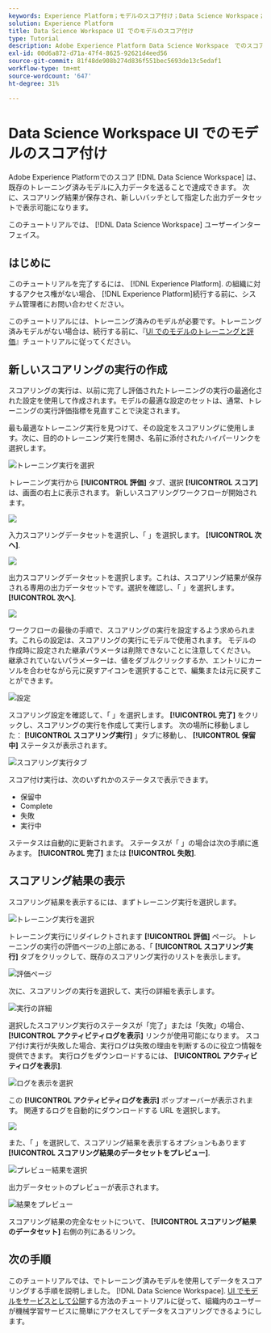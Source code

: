 ```yaml
---
keywords: Experience Platform；モデルのスコア付け；Data Science Workspace；人気の高いトピック；ui；スコア付け実行；スコア付け結果
solution: Experience Platform
title: Data Science Workspace UI でのモデルのスコア付け
type: Tutorial
description: Adobe Experience Platform Data Science Workspace　でのスコアリングは、既存のトレーニング済みモデルに入力データを送ることで達成できます。次に、スコアリング結果が保存され、新しいバッチとして指定した出力データセットで表示可能になります。
exl-id: 00d6a872-d71a-47f4-8625-92621d4eed56
source-git-commit: 81f48de908b274d836f551bec5693de13c5edaf1
workflow-type: tm+mt
source-wordcount: '647'
ht-degree: 31%

---
```


# Data Science Workspace UI でのモデルのスコア付け

Adobe Experience Platformでのスコア [!DNL Data Science Workspace] は、既存のトレーニング済みモデルに入力データを送ることで達成できます。 次に、スコアリング結果が保存され、新しいバッチとして指定した出力データセットで表示可能になります。

このチュートリアルでは、 [!DNL Data Science Workspace] ユーザーインターフェイス。

## はじめに

このチュートリアルを完了するには、 [!DNL Experience Platform]. の組織に対するアクセス権がない場合、 [!DNL Experience Platform]続行する前に、システム管理者にお問い合わせください。

このチュートリアルには、トレーニング済みのモデルが必要です。トレーニング済みモデルがない場合は、続行する前に、『[UI でのモデルのトレーニングと評価](./train-evaluate-model-ui.md)』チュートリアルに従ってください。

## 新しいスコアリングの実行の作成

スコアリングの実行は、以前に完了し評価されたトレーニングの実行の最適化された設定を使用して作成されます。モデルの最適な設定のセットは、通常、トレーニングの実行評価指標を見直すことで決定されます。

最も最適なトレーニング実行を見つけて、その設定をスコアリングに使用します。次に、目的のトレーニング実行を開き、名前に添付されたハイパーリンクを選択します。

![トレーニング実行を選択](../images/models-recipes/score/select-run.png)

トレーニング実行から **[!UICONTROL 評価]** タブ、選択 **[!UICONTROL スコア]** は、画面の右上に表示されます。 新しいスコアリングワークフローが開始されます。

![](../images/models-recipes/score/training_run_overview.png)

入力スコアリングデータセットを選択し、「 」を選択します。 **[!UICONTROL 次へ]**.

![](../images/models-recipes/score/scoring_input.png)

出力スコアリングデータセットを選択します。これは、スコアリング結果が保存される専用の出力データセットです。選択を確認し、「 」を選択します。 **[!UICONTROL 次へ]**.

![](../images/models-recipes/score/scoring_results.png)

ワークフローの最後の手順で、スコアリングの実行を設定するよう求められます。これらの設定は、スコアリングの実行にモデルで使用されます。
モデルの作成時に設定された継承パラメータは削除できないことに注意してください。 継承されていないパラメーターは、値をダブルクリックするか、エントリにカーソルを合わせながら元に戻すアイコンを選択することで、編集または元に戻すことができます。

![設定](../images/models-recipes/score/configuration.png)

スコアリング設定を確認して、「 」を選択します。 **[!UICONTROL 完了]**  をクリックし、スコアリングの実行を作成して実行します。 次の場所に移動しました： **[!UICONTROL スコアリング実行]** 」タブに移動し、 **[!UICONTROL 保留中]** ステータスが表示されます。

![スコアリング実行タブ](../images/models-recipes/score/scoring_runs_tab.png)

スコア付け実行は、次のいずれかのステータスで表示できます。
- 保留中
- Complete
- 失敗
- 実行中

ステータスは自動的に更新されます。 ステータスが「 」の場合は次の手順に進みます。 **[!UICONTROL 完了]** または **[!UICONTROL 失敗]**.

## スコアリング結果の表示

スコアリング結果を表示するには、まずトレーニング実行を選択します。

![トレーニング実行を選択](../images/models-recipes/score/select-run.png)

トレーニング実行にリダイレクトされます **[!UICONTROL 評価]** ページ。 トレーニングの実行の評価ページの上部にある、「 **[!UICONTROL スコアリング実行]** タブをクリックして、既存のスコアリング実行のリストを表示します。

![評価ページ](../images/models-recipes/score/view_scoring_runs.png)

次に、スコアリングの実行を選択して、実行の詳細を表示します。

![実行の詳細](../images/models-recipes/score/view_details.png)

選択したスコアリング実行のステータスが「完了」または「失敗」の場合、 **[!UICONTROL アクティビティログを表示]** リンクが使用可能になります。 スコア付け実行が失敗した場合、実行ログは失敗の理由を判断するのに役立つ情報を提供できます。 実行ログをダウンロードするには、 **[!UICONTROL アクティビティログを表示]**.

![ログを表示を選択](../images/models-recipes/score/view_logs.png)

この **[!UICONTROL アクティビティログを表示]** ポップオーバーが表示されます。 関連するログを自動的にダウンロードする URL を選択します。

![](../images/models-recipes/score/activity_logs.png)

また、「 」を選択して、スコアリング結果を表示するオプションもあります  **[!UICONTROL スコアリング結果のデータセットをプレビュー]**.

![プレビュー結果を選択](../images/models-recipes/score/view_results.png)

出力データセットのプレビューが表示されます。

![結果をプレビュー](../images/models-recipes/score/preview_results.png)

スコアリング結果の完全なセットについて、 **[!UICONTROL スコアリング結果のデータセット]** 右側の列にあるリンク。

## 次の手順

このチュートリアルでは、でトレーニング済みモデルを使用してデータをスコアリングする手順を説明しました。 [!DNL Data Science Workspace]. [UI でモデルをサービスとして公開](./publish-model-service-ui.md)する方法のチュートリアルに従って、組織内のユーザーが機械学習サービスに簡単にアクセスしてデータをスコアリングできるようにします。
